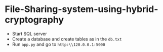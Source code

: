 # File-Sharing-system-using-hybrid-cryptography
- Start SQL server
- Create a database and create tables as in the `db.txt`
- Run `app.py` and go to `http:\\120.0.0.1:5000`
